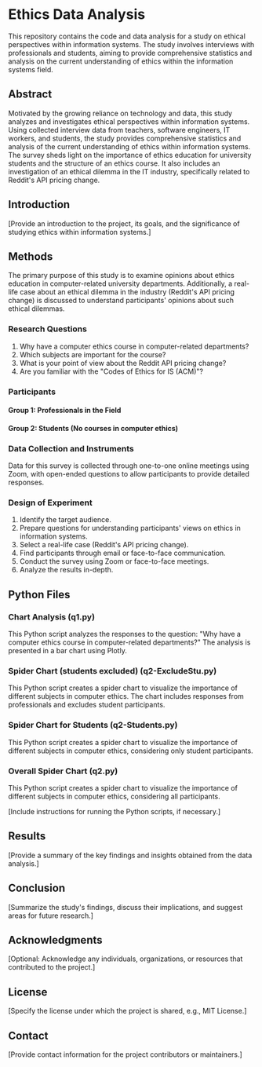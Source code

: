 # Ethics Data Analysis

This repository contains the code and data analysis for a study on ethical perspectives within information systems. The study involves interviews with professionals and students, aiming to provide comprehensive statistics and analysis on the current understanding of ethics within the information systems field.

## Abstract

Motivated by the growing reliance on technology and data, this study analyzes and investigates ethical perspectives within information systems. Using collected interview data from teachers, software engineers, IT workers, and students, the study provides comprehensive statistics and analysis of the current understanding of ethics within information systems. The survey sheds light on the importance of ethics education for university students and the structure of an ethics course. It also includes an investigation of an ethical dilemma in the IT industry, specifically related to Reddit's API pricing change.

## Introduction

[Provide an introduction to the project, its goals, and the significance of studying ethics within information systems.]

## Methods

The primary purpose of this study is to examine opinions about ethics education in computer-related university departments. Additionally, a real-life case about an ethical dilemma in the industry (Reddit's API pricing change) is discussed to understand participants' opinions about such ethical dilemmas.

### Research Questions

1. Why have a computer ethics course in computer-related departments?
2. Which subjects are important for the course?
3. What is your point of view about the Reddit API pricing change?
4. Are you familiar with the "Codes of Ethics for IS (ACM)"?

### Participants

#### Group 1: Professionals in the Field

#### Group 2: Students (No courses in computer ethics)


### Data Collection and Instruments

Data for this survey is collected through one-to-one online meetings using Zoom, with open-ended questions to allow participants to provide detailed responses.

### Design of Experiment

1. Identify the target audience.
2. Prepare questions for understanding participants' views on ethics in information systems.
3. Select a real-life case (Reddit's API pricing change).
4. Find participants through email or face-to-face communication.
5. Conduct the survey using Zoom or face-to-face meetings.
6. Analyze the results in-depth.

## Python Files

### Chart Analysis (q1.py)

This Python script analyzes the responses to the question: "Why have a computer ethics course in computer-related departments?" The analysis is presented in a bar chart using Plotly.

### Spider Chart (students excluded) (q2-ExcludeStu.py)

This Python script creates a spider chart to visualize the importance of different subjects in computer ethics. The chart includes responses from professionals and excludes student participants.

### Spider Chart for Students (q2-Students.py)

This Python script creates a spider chart to visualize the importance of different subjects in computer ethics, considering only student participants.

### Overall Spider Chart (q2.py)

This Python script creates a spider chart to visualize the importance of different subjects in computer ethics, considering all participants.

[Include instructions for running the Python scripts, if necessary.]

## Results

[Provide a summary of the key findings and insights obtained from the data analysis.]

## Conclusion

[Summarize the study's findings, discuss their implications, and suggest areas for future research.]

## Acknowledgments

[Optional: Acknowledge any individuals, organizations, or resources that contributed to the project.]

## License

[Specify the license under which the project is shared, e.g., MIT License.]

## Contact

[Provide contact information for the project contributors or maintainers.]

